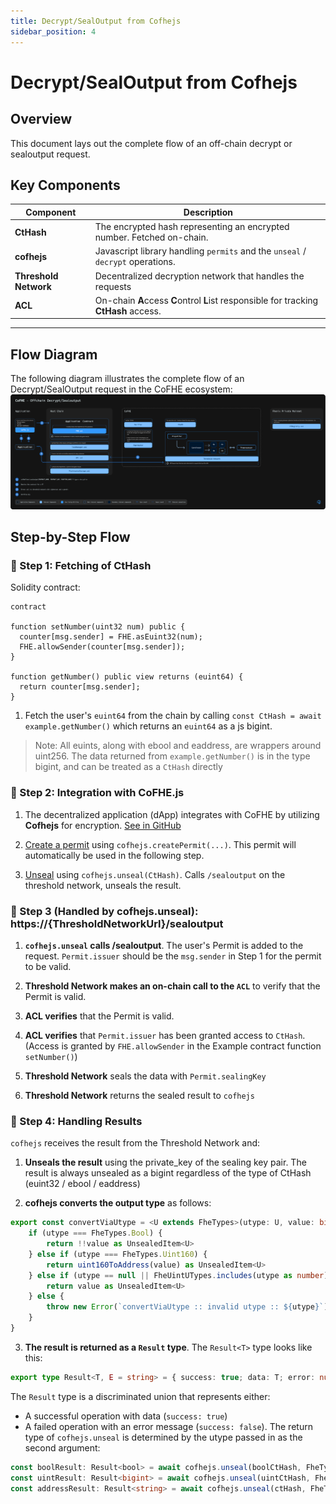 ```yaml
---
title: Decrypt/SealOutput from Cofhejs
sidebar_position: 4
---
```


# Decrypt/SealOutput from Cofhejs

## Overview

This document lays out the complete flow of an off-chain decrypt or sealoutput request.

## Key Components

| Component             | Description                                                                          |
| --------------------- | ------------------------------------------------------------------------------------ |
| **CtHash**            | The encrypted hash representing an encrypted number. Fetched on-chain.               |
| **cofhejs**           | Javascript library handling `permits` and the `unseal` / `decrypt` operations.       |
| **Threshold Network** | Decentralized decryption network that handles the requests                           |
| **ACL**               | On-chain **A**ccess **C**ontrol **L**ist responsible for tracking **CtHash** access. |

---

## Flow Diagram

The following diagram illustrates the complete flow of an Decrypt/SealOutput request in the CoFHE ecosystem:
[![Diagram](../../../../static/img/assets/offChain_sealoutput_decrypt.svg)](../../../../static/img/assets/offChain_sealoutput_decrypt.svg)

## Step-by-Step Flow

### 📌 Step 1: Fetching of CtHash

Solidity contract:

```solidity
contract

function setNumber(uint32 num) public {
  counter[msg.sender] = FHE.asEuint32(num);
  FHE.allowSender(counter[msg.sender]);
}

function getNumber() public view returns (euint64) {
  return counter[msg.sender];
}
```

1. Fetch the user's `euint64` from the chain by calling `const CtHash = await example.getNumber()` which returns an `euint64` as a js bigint.

> Note: All euints, along with ebool and eaddress, are wrappers around uint256. The data returned from `example.getNumber()` is in the type bigint, and can be treated as a `CtHash` directly

### 📌 Step 2: Integration with CoFHE.js

1. The decentralized application (dApp) integrates with CoFHE by utilizing **Cofhejs** for encryption.
   [See in GitHub](https://github.com/FhenixProtocol/cofhejs)

2. [Create a permit](../../cofhejs/permits-management.md) using `cofhejs.createPermit(...)`. This permit will automatically be used in the following step.

3. [Unseal](./sealing-unsealing.md) using `cofhejs.unseal(CtHash)`. Calls `/sealoutput` on the threshold network, unseals the result.

### 📌 Step 3 (Handled by cofhejs.unseal): https://{ThresholdNetworkUrl}/sealoutput

1. **`cofhejs.unseal` calls /sealoutput**. The user's Permit is added to the request. `Permit.issuer` should be the `msg.sender` in Step 1 for the permit to be valid.

2. **Threshold Network makes an on-chain call to the `ACL`** to verify that the Permit is valid.

3. **ACL verifies** that the Permit is valid.

4. **ACL verifies** that `Permit.issuer` has been granted access to `CtHash`. (Access is granted by `FHE.allowSender` in the Example contract function `setNumber()`)

5. **Threshold Network** seals the data with `Permit.sealingKey`

6. **Threshold Network** returns the sealed result to `cofhejs`

### 📌 Step 4: Handling Results

`cofhejs` receives the result from the Threshold Network and:

1. **Unseals the result** using the private_key of the sealing key pair. The result is always unsealed as a bigint regardless of the type of CtHash (euint32 / ebool / eaddress)

2. **cofhejs converts the output type** as follows:

```typescript
export const convertViaUtype = <U extends FheTypes>(utype: U, value: bigint): UnsealedItem<U> => {
	if (utype === FheTypes.Bool) {
		return !!value as UnsealedItem<U>
	} else if (utype === FheTypes.Uint160) {
		return uint160ToAddress(value) as UnsealedItem<U>
	} else if (utype == null || FheUintUTypes.includes(utype as number)) {
		return value as UnsealedItem<U>
	} else {
		throw new Error(`convertViaUtype :: invalid utype :: ${utype}`)
	}
}
```

3. **The result is returned as a `Result` type**. The `Result<T>` type looks like this:

```typescript
export type Result<T, E = string> = { success: true; data: T; error: null } | { success: false; data: null; error: E }
```

The `Result` type is a discriminated union that represents either:

- A successful operation with data (`success: true`)
- A failed operation with an error message (`success: false`).
  The return type of `cofhejs.unseal` is determined by the utype passed in as the second argument:

```typescript
const boolResult: Result<bool> = await cofhejs.unseal(boolCtHash, FheTypes.Bool)
const uintResult: Result<bigint> = await cofhejs.unseal(uintCtHash, FheTypes.Uint32)
const addressResult: Result<string> = await cofhejs.unseal(ctHash, FheTypes.Address)
```
